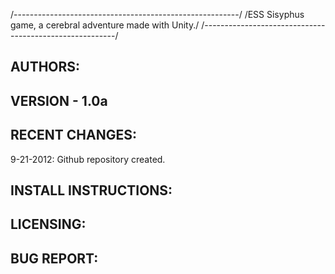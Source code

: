 /--------------------------------------------------------/
/ESS Sisyphus game, a cerebral adventure made with Unity./
/--------------------------------------------------------/


AUTHORS: 
-------



VERSION - 1.0a
-------


RECENT CHANGES:
---------------

9-21-2012: Github repository created.




INSTALL INSTRUCTIONS:
--------------------



LICENSING:
---------



BUG REPORT:
----------